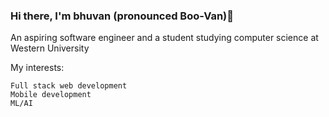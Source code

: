 ### Hi there, I'm bhuvan (pronounced Boo-Van)👋
 
An aspiring software engineer and a student studying computer science at Western University

My interests:

    Full stack web development
    Mobile development
    ML/AI

